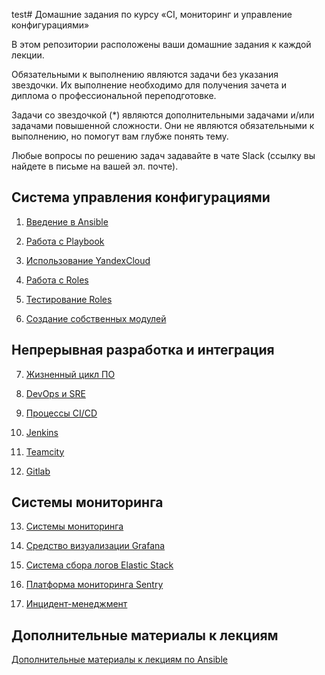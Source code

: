 test# Домашние задания по курсу «CI, мониторинг и управление конфигурациями»

В этом репозитории расположены ваши домашние задания к каждой лекции. 

Обязательными к выполнению являются задачи без указания звездочки. Их выполнение необходимо для получения зачета и диплома о профессиональной переподготовке.

Задачи со звездочкой (*) являются дополнительными задачами и/или задачами повышенной сложности. Они не являются обязательными к выполнению, но помогут вам глубже понять тему.

Любые вопросы по решению задач задавайте в чате Slack (ссылку вы найдете в письме на вашей эл. почте).

## Система управления конфигурациями

1. [Введение в Ansible](./08-ansible-01-base)

2. [Работа с Playbook](./08-ansible-02-playbook)

3. [Использование YandexCloud](./08-ansible-03-yandex)

4. [Работа с Roles](./08-ansible-04-role)

5. [Тестирование Roles](./08-ansible-05-testing)

6. [Создание собственных модулей](./08-ansible-06-module)

## Непрерывная разработка и интеграция

7. [Жизненный цикл ПО](./09-ci-01-intro/README.md)

8. [DevOps и SRE](./09-ci-02-devops/README.md)

9. [Процессы CI/CD](./09-ci-03-cicd/README.md)

10. [Jenkins](./09-ci-04-jenkins/README.md)

11. [Teamcity](./09-ci-05-teamcity/README.md)

12. [Gitlab](./09-ci-06-gitlab/README.md)

## Системы мониторинга

13. [Системы мониторинга](./10-monitoring-02-systems)

14. [Средство визуализации Grafana](./10-monitoring-03-grafana)

15. [Система сбора логов Elastic Stack](./10-monitoring-04-elk)

16. [Платформа мониторинга Sentry](./10-monitoring-05-sentry)

17. [Инцидент-менеджмент](/10-monitoring-06-incident-management)


## Дополнительные материалы к лекциям
[Дополнительные материалы к лекциям по Ansible](https://github.com/netology-code/mnt-homeworks/tree/master/08-ansible-additional)
